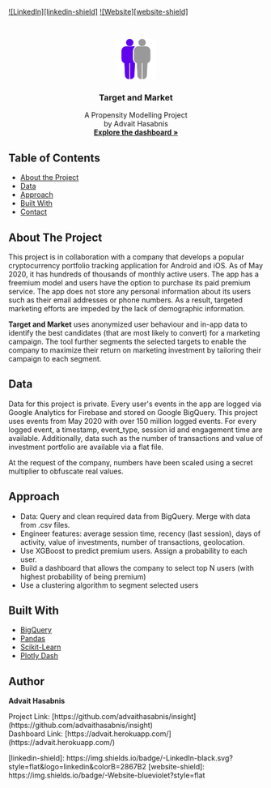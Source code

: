 [![LinkedIn][linkedin-shield]](https://www.linkedin.com/in/advaithasabnis/)
[![Website][website-shield]](https://advait.herokuapp.com/)

<br />
<p align="center">
  <a href="https://github.com/advaithasabnis/insight">
    <img src="images/logo.png" alt="Logo" width="80" height="80">
  </a>
  <h3 align="center">Target and Market</h3></p>

  <p align="center">
    A Propensity Modelling Project
    <br />
    by Advait Hasabnis
    <br />
    <a href="https://advait.herokuapp.com/" target="_blank"><strong>Explore the dashboard »</strong></a>
</p>



<!-- TABLE OF CONTENTS -->
## Table of Contents

* [About the Project](#about-the-project)
* [Data](#data)
* [Approach](#approach)
* [Built With](#built-with)
* [Contact](#contact)

<!-- CONTENTS -->
## About The Project

This project is in collaboration with a company that develops a popular cryptocurrency portfolio tracking application for Android and iOS. As of May 2020, it has hundreds of thousands of monthly active users. The app has a freemium model and users have the option to purchase its paid premium service. The app does not store any personal information about its users such as their email addresses or phone numbers. As a result, targeted marketing efforts are impeded by the lack of demographic information.

<b>Target and Market</b> uses anonymized user behaviour and in-app data to identify the best candidates (that are most likely to convert) for a marketing campaign. The tool further segments the selected targets to enable the company to maximize their return on marketing investment by tailoring their campaign to each segment.

<!-- DATA -->
## Data
Data for this project is private. Every user's events in the app are logged via Google Analytics for Firebase and stored on Google BigQuery. This project uses events from May 2020 with over 150 million logged events. For every logged event, a timestamp, event_type, session id and engagement time are available. Additionally, data such as the number of transactions and value of investment portfolio are available via a flat file.

At the request of the company, numbers have been scaled using a secret multiplier to obfuscate real values.

<!-- APPROACH -->
## Approach
<ul>
<li>Data: Query and clean required data from BigQuery. Merge with data from .csv files.</li>
<li>Engineer features: average session time, recency (last session), days of activity, value of investments, number of transactions, geolocation.</li>
<li>Use XGBoost to predict premium users. Assign a probability to each user.</li>
<li>Build a dashboard that allows the company to select top N users (with highest probability of being premium)</li>
<li>Use a clustering algorithm to segment selected users</li>
</ul>

<!-- TOOLS AND FRAMEWORKS -->
## Built With
* [BigQuery](https://cloud.google.com/bigquery/)
* [Pandas](https://pandas.pydata.org/)
* [Scikit-Learn](https://scikit-learn.org/stable/index.html)
* [Plotly Dash](https://plotly.com/dash/)

<!-- CONTACT -->
## Author
<p><b>Advait Hasabnis</b></p>
<p>
Project Link: [https://github.com/advaithasabnis/insight](https://github.com/advaithasabnis/insight)
<br>
Dashboard Link: [https://advait.herokuapp.com/](https://advait.herokuapp.com/)
</p>
<!-- MARKDOWN LINKS & IMAGES -->
[linkedin-shield]: https://img.shields.io/badge/-LinkedIn-black.svg?style=flat&logo=linkedin&colorB=2867B2
[website-shield]: https://img.shields.io/badge/-Website-blueviolet?style=flat